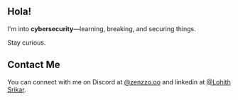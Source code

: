 ## Hola! ##
I'm into **cybersecurity**—learning, breaking, and securing things.  

Stay curious.  

## Contact Me
You can connect with me on Discord at [@zenzzo.oo](https://discordapp.com/users/876134632905666621) and linkedin at [@Lohith Srikar](https://www.linkedin.com/in/lohith-srikar-71132b316/).
